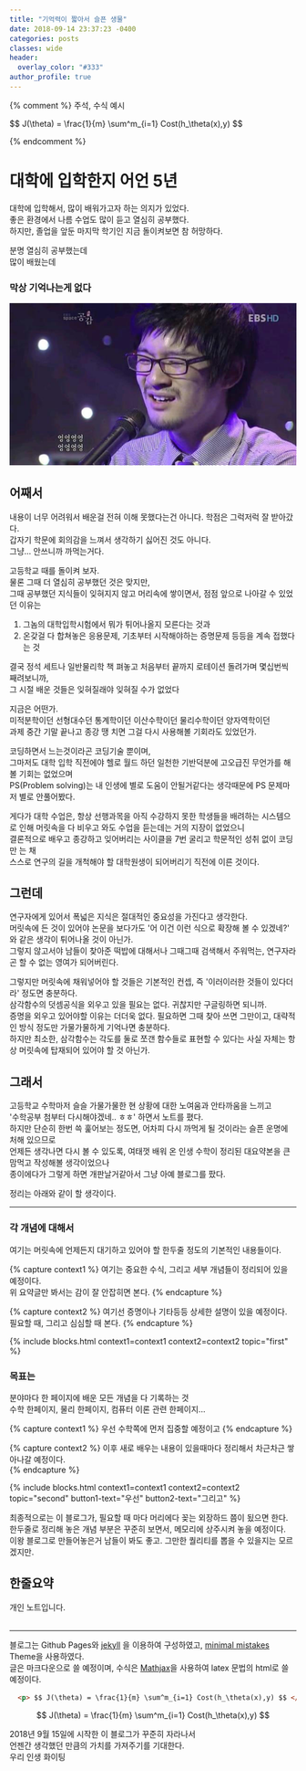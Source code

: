 ```yaml
---
title: "기억력이 짧아서 슬픈 생물"
date: 2018-09-14 23:37:23 -0400
categories: posts
classes: wide
header:
  overlay_color: "#333"
author_profile: true
---
```


{% comment %}
주석, 수식 예시
<p> $$ J(\theta) = \frac{1}{m} \sum^m_{i=1} Cost(h_\theta(x),y) $$ </p>
{% endcomment %} 

# 대학에 입학한지 어언 5년
대학에 입학해서, 많이 배워가고자 하는 의지가 있었다. <br/>
좋은 환경에서 나름 수업도 많이 듣고 열심히 공부했다. <br/>
하지만, 졸업을 앞둔 마지막 학기인 지금 돌이켜보면 참 허망하다. 

분명 열심히 공부했는데 <br/>
많이 배웠는데
### 막상 기억나는게 없다
![Alt text](/pictures/망했어요.jpg)
<br/>

## 어째서
내용이 너무 어려워서 배운걸 전혀 이해 못했다는건 아니다. 학점은 그럭저럭 잘 받아갔다. <br/> 
갑자기 학문에 회의감을 느껴서 생각하기 싫어진 것도 아니다. <br/>
그냥... 안쓰니까 까먹는거다.

고등학교 때를 돌이켜 보자.  <br/>
물론 그때 더 열심히 공부했던 것은 맞지만, <br/> 
그때 공부했던 지식들이 잊혀지지 않고 머리속에 쌓이면서, 점점 앞으로 나아갈 수 있었던 이유는 
1. 그놈의 대학입학시험에서 뭐가 튀어나올지 모른다는 것과
2. 온갖걸 다 합쳐놓은 응용문제, 기초부터 시작해야하는 증명문제 등등을 계속 접했다는 것

결국 정석 세트나 일반물리학 책 펴놓고 처음부터 끝까지 로테이션 돌려가며 몇십번씩 째려보니까, <br/> 
그 시절 배운 것들은 잊혀질래야 잊혀질 수가 없었다

지금은 어떤가. <br/>
미적분학이던 선형대수던 통계학이던 이산수학이던 물리수학이던 양자역학이던 <br/>
과제 중간 기말 끝나고 종강 땡 치면 그걸 다시 사용해볼 기회라도 있었던가. <br/>


코딩하면서 느는것이라곤 코딩기술 뿐이며, <br/> 
그마저도 대학 입학 직전에야 헬로 월드 하던 일천한 기반덕분에 고오급진 무언가를 해볼 기회는 없었으며 <br/>
PS(Problem solving)는 내 인생에 별로 도움이 안될거같다는 생각때문에 PS 문제마저 별로 안풀어봤다. <br/>

게다가 대학 수업은, 항상 선행과목을 아직 수강하지 못한 학생들을 배려하는 시스템으로 인해 머릿속을 다 비우고 와도 수업을 듣는데는 거의 지장이 없었으니 <br/>
결론적으로 배우고 종강하고 잊어버리는 사이클을 7번 굴리고 학문적인 성취 없이 코딩만 는 채 <br/>
스스로 연구의 길을 개척해야 할 대학원생이 되어버리기 직전에 이른 것이다. <br/>

## 그런데 

연구자에게 있어서 폭넓은 지식은 절대적인 중요성을 가진다고 생각한다. <br/>
머릿속에 든 것이 있어야 논문을 보다가도 '어 이건 이런 식으로 확장해 볼 수 있겠네?' 와 같은 생각이 튀어나올 것이 아닌가. <br/>
그렇지 않고서야 남들이 찾아준 떡밥에 대해서나 그때그때 검색해서 주워먹는, 연구자라곤 할 수 없는 영여가 되어버린다. <br/>

그렇지만 머릿속에 채워넣어야 할 것들은 기본적인 컨셉, 즉 '이러이러한 것들이 있다더라' 정도면 충분하다. <br/>
삼각함수의 덧셈공식을 외우고 있을 필요는 없다. 귀찮지만 구글링하면 되니까. <br/>
증명을 외우고 있어야할 이유는 더더욱 없다. 필요하면 그때 찾아 쓰면 그만이고, 대략적인 방식 정도만 가물가물하게 기억나면 충분하다. <br/>
하지만 최소한, 삼각함수는 각도를 둘로 쪼갠 함수들로 표현할 수 있다는 사실 자체는 항상 머릿속에 탑재되어 있어야 할 것 아닌가. <br/>
 
## 그래서

고등학교 수학마저 슬슬 가물가물한 현 상황에 대한 노여움과 안타까움을 느끼고 <br/>
'수학공부 첨부터 다시해야겠네.. ㅎㅎ' 하면서 노트를 폈다. <br/>
하지만 단순히 한번 쓱 훑어보는 정도면, 어차피 다시 까먹게 될 것이라는 슬픈 운명에 처해 있으므로 <br/> 
언제든 생각나면 다시 볼 수 있도록, 여태껏 배워 온 인생 수학이 정리된 대요약본을 큰맘먹고 작성해볼 생각이었으나 <br/> 
종이에다가 그렇게 하면 개판날거같아서 그냥 아예 블로그를 팠다.

정리는 아래와 같이 할 생각이다.

-------------

### 각 개념에 대해서
여기는 머릿속에 언제든지 대기하고 있어야 할 한두줄 정도의 기본적인 내용들이다. 

{% capture context1 %}
여기는 중요한 수식, 그리고 세부 개념들이 정리되어 있을 예정이다. <br/>
위 요약글만 봐서는 감이 잘 안잡히면 본다. 
{% endcapture %}

{% capture context2 %}
여기선 증명이나 기타등등 상세한 설명이 있을 예정이다. <br/>
필요할 때, 그리고 심심할 때 본다.
{% endcapture %}

{% include blocks.html context1=context1 context2=context2 topic="first" %}

### 목표는
분야마다 한 페이지에 배운 모든 개념을 다 기록하는 것 <br/>
수학 한페이지, 물리 한페이지, 컴퓨터 이론 관련 한페이지...

{% capture context1 %}
우선 수학쪽에 먼저 집중할 예정이고
{% endcapture %}

{% capture context2 %}
이후 새로 배우는 내용이 있을때마다 정리해서 차근차근 쌓아나갈 예정이다. <br/>
{% endcapture %}

{% include blocks.html context1=context1 context2=context2 topic="second"
button1-text="우선" button2-text="그리고" %}

최종적으로는 이 블로그가, 필요할 때 마다 머리에다 꽂는 외장하드 쯤이 됬으면 한다. <br/>
한두줄로 정리해 놓은 개념 부분은 꾸준히 보면서, 메모리에 상주시켜 놓을 예정이다. <br/>
이왕 블로그로 만들어놓은거 남들이 봐도 좋고. 그만한 퀄리티를 뽑을 수 있을지는 모르겠지만. <br/>
  

## 한줄요약
개인 노트입니다. <br/> <br/> 

--------------

블로그는 Github Pages와 [jekyll][jekyll-docs] 을 이용하여 구성하였고, [minimal mistakes][minimal-mistakes] Theme을 사용하였다. <br/>
글은 마크다운으로 쓸 예정이며, 수식은 [Mathjax][Mathjax]을 사용하여 latex 문법의 html로 쓸 예정이다. <br/> 

```html
  <p> $$ J(\theta) = \frac{1}{m} \sum^m_{i=1} Cost(h_\theta(x),y) $$ </p>
```
$$ J(\theta) = \frac{1}{m} \sum^m_{i=1} Cost(h_\theta(x),y) $$


2018년 9월 15일에 시작한 이 블로그가 꾸준히 자라나서 <br/>
언젠간 생각했던 만큼의 가치를 가져주기를 기대한다. <br/>
우리 인생 화이팅
  
[jekyll-docs]: https://jekyllrb.com/docs/home
[minimal-mistakes]: https://github.com/mmistakes/minimal-mistakes
[Mathjax]: http://docs.mathjax.org/en/latest/start.html